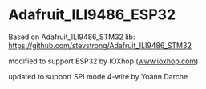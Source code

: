 # Adafruit_ILI9486_ESP32

Based on Adafruit_ILI9486_STM32 lib: https://github.com/stevstrong/Adafruit_ILI9486_STM32

modified to support ESP32 by IOXhop (www.ioxhop.com)


updated to support SPI mode 4-wire by Yoann Darche
